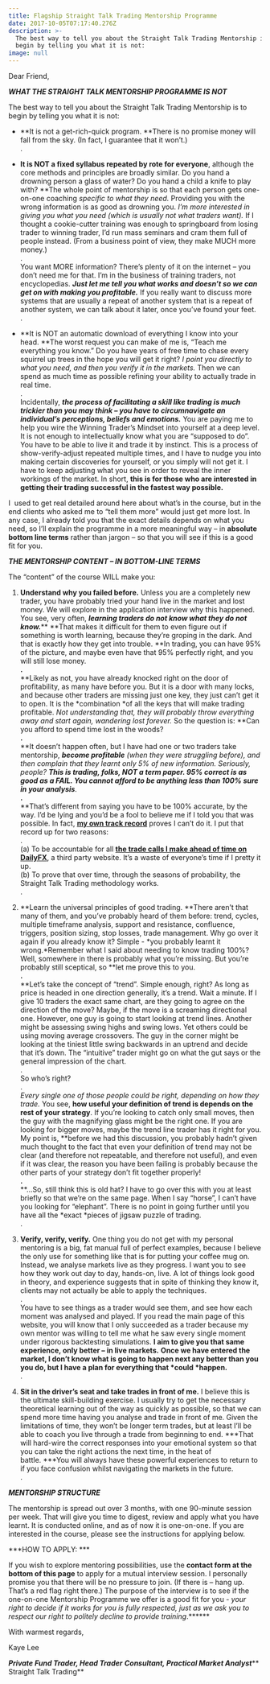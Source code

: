 ```yaml
---
title: Flagship Straight Talk Trading Mentorship Programme
date: 2017-10-05T07:17:40.276Z
description: >-
  The best way to tell you about the Straight Talk Trading Mentorship is to
  begin by telling you what it is not:
image: null
---
```

Dear Friend,

***WHAT THE STRAIGHT TALK MENTORSHIP PROGRAMME IS NOT***

The best way to tell you about the Straight Talk Trading Mentorship is to begin by telling you what it is not:

* **It is not a get-rich-quick program. **There is no promise money will fall from the sky. (In fact, I guarantee that it won’t.)\
  .

* **It is NOT a fixed syllabus repeated by rote for everyone**, although the core methods and principles are broadly similar. Do you hand a drowning person a glass of water? Do you hand a child a knife to play with? **The whole point of mentorship is so that each person gets one-on-one coaching *specific *to what they need.** Providing you with the wrong information is as good as drowning you. *I’m more interested in giving you what you need (which is usually not what traders want).* If I thought a cookie-cutter training was enough to springboard from losing trader to winning trader, I’d run mass seminars and cram them full of people instead. (From a business point of view, they make MUCH more money.)\
  .\
  You want MORE information? There’s plenty of it on the internet – you don’t need me for that. I’m in the business of training traders, not encyclopedias. ***Just let me tell you what works and doesn’t so we can get on with making you profitable.*** If you really want to discuss more systems that are usually a repeat of another system that is a repeat of another system, we can talk about it later, once you’ve found your feet.\
  .

* **It is NOT an automatic download of everything I know into your head. **The worst request you can make of me is, “Teach me everything you know.” Do you have years of free time to chase every squirrel up trees in the hope you will get it right? *I point you directly to what you need, and then you verify it in the markets.* Then we can spend as much time as possible refining your ability to actually trade in real time.\
  .\
  Incidentally, ***the process of facilitating a skill like trading is much trickier than you may think – you have to circumnavigate an individual’s perceptions, beliefs and emotions.*** You are paying me to help you wire the Winning Trader’s Mindset into yourself at a deep level. It is not enough to intellectually know what you are “supposed to do”. You have to be able to live it and trade it by instinct. This is a process of show-verify-adjust repeated multiple times, and I have to nudge you into making certain discoveries for yourself, or you simply will not get it. I have to keep adjusting what you see in order to reveal the inner workings of the market. In short, **this is for those who are interested in getting their trading successful in the fastest way possible.**

I  used to get real detailed around here about what’s in the course, but in the end clients who asked me to “tell them more” would just get more lost. In any case, I already told you that the exact details depends on what you need, so I’ll explain the programme in a more meaningful way – in **absolute bottom line terms** rather than jargon – so that you will see if this is a good fit for you.

***THE MENTORSHIP CONTENT – IN BOTTOM-LINE TERMS***

The “content” of the course WILL make you:

1. **Understand why you failed before.** Unless you are a completely new trader, you have probably tried your hand live in the market and lost money. We will explore in the application interview why this happened. You see, very often, ***learning traders do not know what they do not know.***** **That makes it difficult for them to even figure out if something is worth learning, because they’re groping in the dark. And that is exactly how they get into trouble. **In trading, you can have 95% of the picture, and maybe even have that 95% perfectly right, and you will still lose money.\
   **.**\
   **Likely as not, you have already knocked right on the door of profitability, as many have before you. But it is a door with many locks, and because other traders are missing just one key, they just can’t get it to open. It is the *combination *of all the keys that will make trading profitable. *Not understanding that, they will probably throw everything away and start again, wandering lost forever.* So the question is: **Can you afford to spend time lost in the woods?\
   **.**\
   **It doesn’t happen often, but I have had one or two traders take mentorship, ***become profitable** *(when they were struggling before), and then complain that they learnt only 5% of new information. Seriously, people? ***This is trading, folks, NOT a term paper. 95% correct is as good as a FAIL. You cannot afford to be anything less than 100% sure in your analysis*****.\
   **.**\
   **That’s different from saying you have to be 100% accurate, by the way. I’d be lying and you’d be a fool to believe me if I told you that was possible. In fact, **[my own track record](http://straighttalktrading.wordpress.com/trading-track-record/)** proves I can’t do it. I put that record up for two reasons:\
   .\
   \(a) To be accountable for all **[the trade calls I make ahead of time on DailyFX](http://www.dailyfx.com/guest-authors/bio/Kaye_Lee)**, a third party website. It’s a waste of everyone’s time if I pretty it up.\
   \(b) To prove that over time, through the seasons of probability, the Straight Talk Trading methodology works.\
   .

2. **Learn the universal principles of good trading. **There aren’t that many of them, and you’ve probably heard of them before: trend, cycles, multiple timeframe analysis, support and resistance, confluence, triggers, position sizing, stop losses, trade management. Why go over it again if you already know it? Simple - *you probably learnt it wrong.*Remember what I said about needing to know trading 100%? Well, somewhere in there is probably what you’re missing. But you’re probably still sceptical, so **let me prove this to you.\
   **.**\
   **Let’s take the concept of “trend”. Simple enough, right? As long as price is headed in one direction generally, it’s a trend. Wait a minute. If I give 10 traders the exact same chart, are they going to agree on the direction of the move? Maybe, if the move is a screaming directional one. However, one guy is going to start looking at trend lines. Another might be assessing swing highs and swing lows. Yet others could be using moving average crossovers. The guy in the corner might be looking at the tiniest little swing backwards in an uptrend and decide that it’s down. The “intuitive” trader might go on what the gut says or the general impression of the chart.\
   .\
   So who’s right?\
   .\
   *Every single one of those people could be right, depending on how they trade.* You see, **how useful your definition of trend is depends on the rest of your strategy**. If you’re looking to catch only small moves, then the guy with the magnifying glass might be the right one. If you are looking for bigger moves, maybe the trend line trader has it right for you. My point is, **before we had this discussion, you probably hadn’t given much thought to the fact that even your definition of trend may not be clear (and therefore not repeatable, and therefore not useful), and even if it was clear, the reason you have been failing is probably because the other parts of your strategy don’t fit together properly!\
   **.**\
   **…So, still think this is old hat? I have to go over this with you at least briefly so that we’re on the same page. When I say “horse”, I can’t have you looking for “elephant”. There is no point in going further until you have all the *exact *pieces of jigsaw puzzle of trading.\
   .

3. **Verify, verify, verify.** One thing you do not get with my personal mentoring is a big, fat manual full of perfect examples, because I believe the only use for something like that is for putting your coffee mug on. Instead, we analyse markets live as they progress. I want you to see how they work out day to day, hands-on, live. A lot of things look good in theory, and experience suggests that in spite of thinking they know it, clients may not actually be able to apply the techniques.\
   .\
   You have to see things as a trader would see them, and see how each moment was analysed and played. If you read the main page of this website, you will know that I only succeeded as a trader because my own mentor was willing to tell me what he saw every single moment under rigorous backtesting simulations. **I aim to give you that same experience, only better – in live markets.** **Once we have entered the market, I don’t know what is going to happen next any better than you you do, but I have a plan for everything that *could *happen.**\
   .

4. **Sit in the driver’s seat and take trades in front of me.** I believe this is the ultimate skill-building exercise. I usually try to get the necessary theoretical learning out of the way as quickly as possible, so that we can spend more time having you analyse and trade in front of me. Given the limitations of time, they won’t be longer term trades, but at least I’ll be able to coach you live through a trade from beginning to end. ***That will hard-wire the correct responses into your emotional system so that you can take the right actions the next time, in the heat of battle. ***You will always have these powerful experiences to return to if you face confusion whilst navigating the markets in the future.\
   .

***MENTORSHIP STRUCTURE***

The mentorship is spread out over 3 months, with one 90-minute session per week. That will give you time to digest, review and apply what you have learnt. It is conducted online, and as of now it is one-on-one. If you are interested in the course, please see the instructions for applying below.

***HOW TO APPLY: ***

If you wish to explore mentoring possibilities, use the **contact form at the bottom of this page** to apply for a mutual interview session. I personally promise you that there will be no pressure to join. (If there is – hang up. That’s a red flag right there.) The purpose of the interview is to see if the one-on-one Mentorship Programme we offer is a good fit for you - *your right to decide if it works for you is fully respected, just as we ask you to respect our right to politely decline to provide training*.******

With warmest regards,

Kaye Lee

***Private Fund Trader, Head Trader*** ***Consultant, Practical Market Analyst*****\
Straight Talk Trading**

